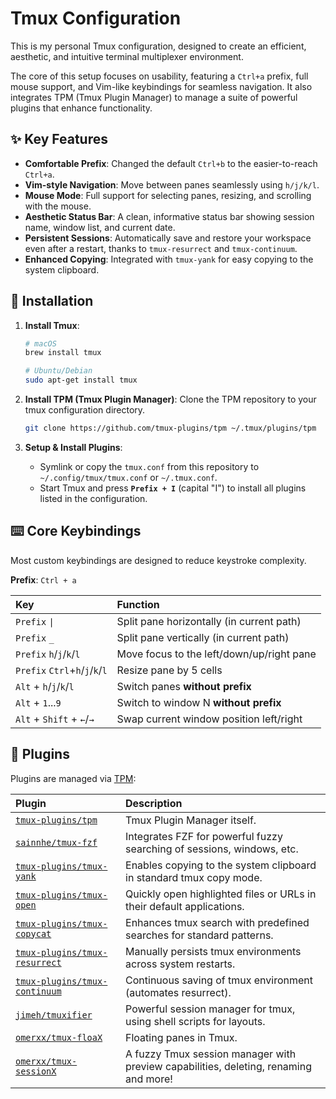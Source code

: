 # Tmux Configuration

This is my personal Tmux configuration, designed to create an efficient, aesthetic, and intuitive terminal multiplexer environment.

The core of this setup focuses on usability, featuring a `Ctrl+a` prefix, full mouse support, and Vim-like keybindings for seamless navigation. It also integrates TPM (Tmux Plugin Manager) to manage a suite of powerful plugins that enhance functionality.

## ✨ Key Features

- **Comfortable Prefix**: Changed the default `Ctrl+b` to the easier-to-reach `Ctrl+a`.
- **Vim-style Navigation**: Move between panes seamlessly using `h/j/k/l`.
- **Mouse Mode**: Full support for selecting panes, resizing, and scrolling with the mouse.
- **Aesthetic Status Bar**: A clean, informative status bar showing session name, window list, and current date.
- **Persistent Sessions**: Automatically save and restore your workspace even after a restart, thanks to `tmux-resurrect` and `tmux-continuum`.
- **Enhanced Copying**: Integrated with `tmux-yank` for easy copying to the system clipboard.

## 🚀 Installation

1.  **Install Tmux**:
    ```bash
    # macOS
    brew install tmux

    # Ubuntu/Debian
    sudo apt-get install tmux
    ```

2.  **Install TPM (Tmux Plugin Manager)**:
    Clone the TPM repository to your tmux configuration directory.
    ```bash
    git clone https://github.com/tmux-plugins/tpm ~/.tmux/plugins/tpm
    ```

3.  **Setup & Install Plugins**:
    - Symlink or copy the `tmux.conf` from this repository to `~/.config/tmux/tmux.conf` or `~/.tmux.conf`.
    - Start Tmux and press **`Prefix + I`** (capital "I") to install all plugins listed in the configuration.

## ⌨️ Core Keybindings

Most custom keybindings are designed to reduce keystroke complexity.

**Prefix**: `Ctrl + a`

| Key | Function |
| :--- | :--- |
| `Prefix` `\|` | Split pane horizontally (in current path) |
| `Prefix` `_` | Split pane vertically (in current path) |
| `Prefix` `h`/`j`/`k`/`l` | Move focus to the left/down/up/right pane |
| `Prefix` `Ctrl`+`h`/`j`/`k`/`l` | Resize pane by 5 cells |
| `Alt` + `h`/`j`/`k`/`l` | Switch panes **without prefix** |
| `Alt` + `1`...`9` | Switch to window N **without prefix** |
| `Alt` + `Shift` + `←`/`→` | Swap current window position left/right |


## 🔌 Plugins

Plugins are managed via [TPM](https://github.com/tmux-plugins/tpm):

| Plugin | Description |
| :--- | :--- |
| [`tmux-plugins/tpm`](https://github.com/tmux-plugins/tpm) | Tmux Plugin Manager itself. |
| [`sainnhe/tmux-fzf`](https://github.com/sainnhe/tmux-fzf) | Integrates FZF for powerful fuzzy searching of sessions, windows, etc. |
| [`tmux-plugins/tmux-yank`](https://github.com/tmux-plugins/tmux-yank) | Enables copying to the system clipboard in standard tmux copy mode. |
| [`tmux-plugins/tmux-open`](https://github.com/tmux-plugins/tmux-open) | Quickly open highlighted files or URLs in their default applications. |
| [`tmux-plugins/tmux-copycat`](https://github.com/tmux-plugins/tmux-copycat) | Enhances tmux search with predefined searches for standard patterns. |
| [`tmux-plugins/tmux-resurrect`](https://github.com/tmux-plugins/tmux-resurrect) | Manually persists tmux environments across system restarts. |
| [`tmux-plugins/tmux-continuum`](https://github.com/tmux-plugins/tmux-continuum) | Continuous saving of tmux environment (automates resurrect). |
| [`jimeh/tmuxifier`](https://github.com/jimeh/tmuxifier) | Powerful session manager for tmux, using shell scripts for layouts. |
| [`omerxx/tmux-floaX`](https://github.com/omerxx/tmux-floax) | Floating panes in Tmux. |
| [`omerxx/tmux-sessionX`](https://github.com/omerxx/tmux-sessionX) | A fuzzy Tmux session manager with preview capabilities, deleting, renaming and more! |
